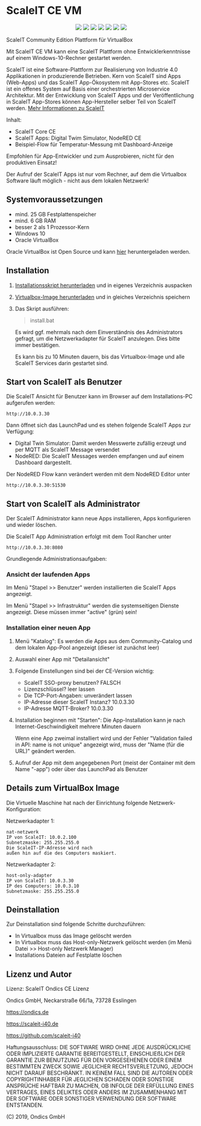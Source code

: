# ScaleIT CE VM

<p align="center">
	<img src="https://img.shields.io/github/issues/scaleit-i40/scaleit-ce-vm.svg" />
	<img src="https://img.shields.io/github/last-commit/scaleit-i40/scaleit-ce-vm.svg" />
	<img src="https://img.shields.io/website/https/scaleit-i40.de.svg" />
	<img src="https://img.shields.io/github/repo-size/scaleit-i40/scaleit-ce-vm.svg" />
	<img src="https://img.shields.io/github/languages/top/scaleit-i40/scaleit-ce-vm.svg" />
	<img src="https://img.shields.io/github/downloads/scaleit-i40/scaleit-ce-vm/total.svg" />
	<img src="https://img.shields.io/github/license/scaleit-i40/scaleit-ce-vm.svg" />
</p>

ScaleIT Community Edition Plattform für VirtualBox

Mit ScaleIT CE VM kann eine ScaleIT Plattform ohne Entwicklerkenntnisse auf einem Windows-10-Rechner gestartet werden.

ScaleIT ist eine Software-Plattform zur Realisierung von Industrie 4.0 Applikationen in produzierende Betrieben. Kern von ScaleIT sind Apps (Web-Apps) und das ScaleIT App-Ökosystem mit App-Stores etc. ScaleIT ist ein offenes System auf Basis einer orchestrierten Microservice Architektur. Mit der Entwicklung von ScaleIT Apps und der Veröffentlichung in ScaleIT App-Stores können App-Hersteller selber Teil von ScaleIT werden. [Mehr Informationen zu ScaleIT](https://scaleit-i40.de)

Inhalt:

* ScaleIT Core CE
* ScaleIT Apps: Digital Twim Simulator, NodeRED CE
* Beispiel-Flow für Temperatur-Messung mit Dashboard-Anzeige

Empfohlen für App-Entwickler und zum Ausprobieren, nicht für den produktiven Einsatz!

Der Aufruf der ScaleIT Apps ist nur vom Rechner, auf dem die Virtualbox Software läuft möglich - nicht aus dem lokalen Netzwerk!


## Systemvoraussetzungen

* mind. 25 GB Festplattenspeicher
* mind. 6 GB RAM
* besser 2 als 1 Prozessor-Kern
* Windows 10
* Oracle VirtualBox 

Oracle VirtualBox ist Open Source und kann [hier](https://www.virtualbox.org/wiki/Downloads) heruntergeladen werden. 


## Installation

1. [Installationsskript herunterladen](https://github.com/scaleit-i40/scaleit-ce-vm/archive/master.zip) und in eigenes Verzeichnis auspacken

2. [Virtualbox-Image herunterladen](https://share.ondics.de/index.php/s/wF8wd37nNj4TkcB) und in gleiches Verzeichnis speichern

3. Das Skript ausführen:

    > install.bat 

   Es wird ggf. mehrmals nach dem Einverständnis des Administrators gefragt, um die Netzwerkadapter für ScaleIT anzulegen. Dies bitte immer bestätigen.

   Es kann bis zu 10 Minuten dauern, bis das Virtualbox-Image und alle ScaleIT Services darin gestartet sind.
   
## Start von ScaleIT als Benutzer

Die ScaleIT Ansicht für Benutzer kann im Browser auf dem Installations-PC aufgerufen werden:

    http://10.0.3.30

Dann öffnet sich das LaunchPad und es stehen folgende ScaleIT Apps zur Verfügung:

* Digital Twin Simulator: Damit werden Messwerte zufällig erzeugt und per MQTT als ScaleIT Message versendet
* NodeRED: Die ScaleIT Messages werden empfangen und auf einem Dashboard dargestellt.

Der NodeRED Flow kann verändert werden mit dem NodeRED Editor unter

    http://10.0.3.30:51530
    
## Start von ScaleIT als Administrator

Der ScaleIT Administrator kann neue Apps installieren, Apps konfigurieren und wieder löschen.

Die ScaleIT App Administration erfolgt mit dem Tool Rancher unter

    http://10.0.3.30:8080
    
Grundlegende Administrationsaufgaben:

### Ansicht der laufenden Apps

Im Menü "Stapel >> Benutzer" werden installierten die ScaleIT Apps angezeigt.

Im Menü "Stapel >> Infrastruktur" werden die systemseitigen Dienste angezeigt. Diese müssen immer "active" (grün) sein!

### Installation einer neuen App

1. Menü "Katalog": Es werden die Apps aus dem Community-Catalog und dem lokalen App-Pool angezeigt (dieser ist zunächst leer)
1. Auswahl einer App mit "Detailansicht"
1. Folgende Einstellungen sind bei der CE-Version wichtig:

   * ScaleIT SSO-proxy benutzen? FALSCH
   * Lizenzschlüssel? leer lassen
   * Die TCP-Port-Angaben: unverändert lassen
   * IP-Adresse dieser ScaleIT Instanz? 10.0.3.30
   * IP-Adresse MQTT-Broker? 10.0.3.30
  
1. Installation beginnen mit "Starten": Die App-Installation kann je nach Internet-Geschwindigkeit mehrere Minuten dauern

   Wenn eine App zweimal installiert wird und der Fehler "Validation failed in API: name is not unique" angezeigt wird, muss der "Name (für die URL)" geändert werden.
   
1. Aufruf der App mit dem angegebenen Port (meist der Container mit dem Name "-app") oder über das LaunchPad als Benutzer


## Details zum VirtualBox Image

Die Virtuelle Maschine hat nach der Einrichtung folgende Netzwerk-Konfiguration:

Netzwerkadapter 1:

	nat-netzwerk
	IP von ScaleIT: 10.0.2.100
	Subnetzmaske: 255.255.255.0
	Die ScaleIT-IP-Adresse wird nach 
	außen hin auf die des Computers maskiert.

Netzwerkadapter 2: 

	host-only-adapter
	IP von ScaleIT: 10.0.3.30
	IP des Computers: 10.0.3.10
	Subnetzmaske: 255.255.255.0
	
## Deinstallation

Zur Deinstallation sind folgende Schritte durchzuführen:

* In Virtualbox muss das Image gelöscht werden
* In Virtualbox muss das Host-only-Netzwerk gelöscht werden (im Menü Datei >>  Host-only Netzwerk Manager)
* Installations Dateien auf Festplatte löschen

## Lizenz und Autor

Lizenz: ScaleIT Ondics CE Lizenz

Ondics GmbH, Neckarstraße 66/1a, 73728 Esslingen

https://ondics.de

https://scaleit-i40.de

https://github.com/scaleit-i40

Haftungsausschluss: DIE SOFTWARE WIRD OHNE JEDE AUSDRÜCKLICHE ODER IMPLIZIERTE GARANTIE BEREITGESTELLT, EINSCHLIEẞLICH DER GARANTIE ZUR BENUTZUNG FÜR DEN VORGESEHENEN ODER EINEM BESTIMMTEN ZWECK SOWIE JEGLICHER RECHTSVERLETZUNG, JEDOCH NICHT DARAUF BESCHRÄNKT. IN KEINEM FALL SIND DIE AUTOREN ODER COPYRIGHTINHABER FÜR JEGLICHEN SCHADEN ODER SONSTIGE ANSPRÜCHE HAFTBAR ZU MACHEN, OB INFOLGE DER ERFÜLLUNG EINES VERTRAGES, EINES DELIKTES ODER ANDERS IM ZUSAMMENHANG MIT DER SOFTWARE ODER SONSTIGER VERWENDUNG DER SOFTWARE ENTSTANDEN. 

(C) 2019, Ondics GmbH

